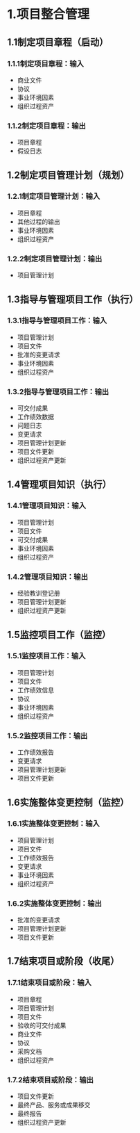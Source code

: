 # 1.项目整合管理

## 1.1制定项目章程（启动）

### 1.1.1制定项目章程：输入

- 商业文件
- 协议
- 事业环境因素
- 组织过程资产

### 1.1.2制定项目章程：输出

- 项目章程
- 假设日志

## 1.2制定项目管理计划（规划）

### 1.2.1制定项目管理计划：输入

- 项目章程
- 其他过程的输出
- 事业环境因素
- 组织过程资产

### 1.2.2制定项目管理计划：输出

- 项目管理计划

## 1.3指导与管理项目工作（执行）

### 1.3.1指导与管理项目工作：输入

- 项目管理计划
- 项目文件
- 批准的变更请求
- 事业环境因素
- 组织过程资产

### 1.3.2指导与管理项目工作：输出

- 可交付成果
- 工作绩效数据
- 问题日志
- 变更请求
- 项目管理计划更新
- 项目文件更新
- 组织过程资产更新

## 1.4管理项目知识（执行）

### 1.4.1管理项目知识：输入

- 项目管理计划
- 项目文件
- 可交付成果
- 事业环境因素
- 组织过程资产

### 1.4.2管理项目知识：输出

- 经验教训登记册
- 项目管理计划更新
- 组织过程资产更新

## 1.5监控项目工作（监控）

### 1.5.1监控项目工作：输入

- 项目管理计划
- 项目文件
- 工作绩效信息
- 协议
- 事业环境因素
- 组织过程资产

### 1.5.2监控项目工作：输出

- 工作绩效报告
- 变更请求
- 项目管理计划更新
- 项目文件更新

## 1.6实施整体变更控制（监控）

### 1.6.1实施整体变更控制：输入

- 项目管理计划
- 项目文件
- 工作绩效报告
- 变更请求
- 事业环境因素
- 组织过程资产

### 1.6.2实施整体变更控制：输出

- 批准的变更请求
- 项目管理计划更新
- 项目文件更新

## 1.7结束项目或阶段（收尾）

### 1.7.1结束项目或阶段：输入

- 项目章程
- 项目管理计划
- 项目文件
- 验收的可交付成果
- 商业文件
- 协议
- 采购文档
- 组织过程资产

### 1.7.2结束项目或阶段：输出

- 项目文件更新
- 最终产品、服务或成果移交
- 最终报告
- 组织过程资产更新
